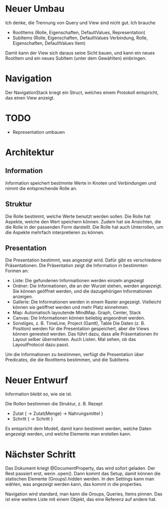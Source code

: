 #  Neuer Umbau
Ich denke, die Trennung von Query und View sind nicht gut. Ich brauche
- RootItems (Rolle, Eigenschaften, DefaultValues, Representation)
- SubItems (Rolle, Eigenschaften, DefaultValues Verbindung, Rolle, Eigenschaften, DefaultValues Item)

Damit kann der View sich daraus seine Sicht bauen, und kann ein neues RootItem und ein neues SubItem (unter dem Gewählten) einbringen.

# Navigation
Der NavigationStack kriegt ein Struct, welches einem Protokoll entspricht, das einen View anzeigt.


# TODO
- Representation umbauen

# Architektur

## Information
Information speichert bestimmte Werte in Knoten und Verbindungen und nimmt die entsprechende Rolle an. 

## Struktur 
Die Rolle bestimmt, welche Werte benutzt werden sollen.
Die Rolle hat Aspekte, welche den Wert speichern können. Zudem hat sie Ansichten, die die Rolle in der passenden Form darstellt.
Die Rolle hat auch Unterrollen, um die Aspekte mehrfach interpretieren zu können.

## Presentation
Die Presentation bestimmt, was angezeigt wird. Dafür gibt es verschiedene Präsentationen.
Die Präsentation zeigt die Information in bestimmten Formen an:
- Liste: Die gefundenen Informaitionen werden einzeln angezeigt
- Ordner: Die Informationen, die an der Wurzel stehen, werden angezeigt. Sie können geöffnet werden, und die dazugehörigen Informationen anzeigen.
- Gallerie: Die Informationen werden in einem Raster angezeigt. Vielleicht können sie geöffnet werden und mehr Platz einnehmen.
- Map: Automatisch layoutende MindMap. Graph, Center, Stack
- Canvas: Die Informationen können beliebig angeordnet werden.
- Sonstiges, z. B. TimeLine, Project (Gantt), Table
Die Daten (z. B. Position) werden für die Presentation gespeichert, aber die Views können genested werden. Das führt dazu, dass alle Präsentationen ihr Layout selber übernehmen. Auch Listen. Mal sehen, ob das LayoutProtocol dazu passt.

Um die Informationen zu bestimmen, verfügt die Presentation über Predicates, die die RootItems bestimmen, und die SubItems


# Neuer Entwurf

Information bleibt so, wie sie ist.

Die Rollen bestimmen die Struktur, z. B. 
Rezept
 - Zutat { -> Zutat(Menge) -> Nahrungsmittel }
 - Schritt { -> Schritt }
 
 Es entspricht dem Modell, damit kann bestimmt werden, welche Daten angezeigt werden, und welche Elemente man erstellen kann.

# Nächster Schritt

Das Dokument kriegt @DocumentProperty, das wird sofort geladen. Der Rest passiert erst, wenn .open(). Dann kommt das Setup, damit können die statischen Elemente (Groups).hidden werden. In den Settings kann man wählen, was angezeigt werden kann, das kommt in die properties.

Navigation wird standard, man kann die Groups, Queries, Items pinnen. Das ist eine weitere Liste mit einem Objekt, das eine Referenz auf andere hat. 
